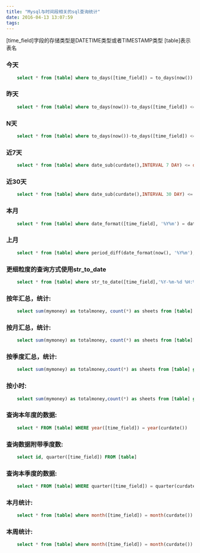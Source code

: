 ```yaml
---
title: "Mysql与时间段相关的sql查询统计"
date: 2016-04-13 13:07:59
tags:
---
```


[time_field]字段的存储类型是DATETIME类型或者TIMESTAMP类型
[table]表示表名
### 今天
``` sql
    select * from [table] where to_days([time_field]) = to_days(now())
```
### 昨天
``` sql
    select * from [table] where to_days(now())-to_days([time_field]) <= 1
```
### N天
``` sql
    select * from [table] where to_days(now())-to_days([time_field]) <= N
```
### 近7天
``` sql
    select * from [table] where date_sub(curdate(),INTERVAL 7 DAY) <= date([time_field])
```
### 近30天
``` sql
    select * from [table] where date_sub(curdate(),INTERVAL 30 DAY) <= date([time_field])
```
### 本月
``` sql
    select * from [table] where date_format([time_field], '%Y%m') = date_format(curdate() , '%Y%m')
```
### 上月
``` sql
    select * from [table] where period_diff(date_format(now(), '%Y%m'),date_format([time_field], '%Y%m')) = 1
```
### 更细粒度的查询方式使用str_to_date
``` sql
    select * from [table] where str_to_date([time_field],'%Y-%m-%d %H:%i:%s')>='2012-06-28 08:00:00' and str_to_date([time_field],'%Y-%m-%d %H:%i:%s')<='2012-06-28 09:59:59'
```

 
### 按年汇总，统计:
``` sql
	select sum(mymoney) as totalmoney, count(*) as sheets from [table] group by date_format([time_field], '%Y')
```
### 按月汇总，统计: 
``` sql
	select sum(mymoney) as totalmoney, count(*) as sheets from [table] group by date_format([time_field], '%Y-%m')
```
### 按季度汇总，统计: 
``` sql
	select sum(mymoney) as totalmoney,count(*) as sheets from [table] group by concat(date_format([time_field], '%Y'),FLOOR((date_format([time_field], '%m')+2)/3))
```
### 按小时:
``` sql
	select sum(mymoney) as totalmoney,count(*) as sheets from [table] group by date_format([time_field], '%Y-%m-%d %H ')
```
### 查询本年度的数据:
``` sql
	select * FROM [table] WHERE year([time_field]) = year(curdate())
```
### 查询数据附带季度数:
``` sql
	select id, quarter([time_field]) FROM [table]
```
### 查询本季度的数据:
``` sql
	select * FROM [table] WHERE quarter([time_field]) = quarter(curdate())
```
### 本月统计:
``` sql
	select * from [table] where month([time_field]) = month(curdate()) and year([time_field]) = year(curdate())
```
### 本周统计:
``` sql
	select * from [table] where month([time_field]) = month(curdate()) and week([time_field]) = week(curdate())
```